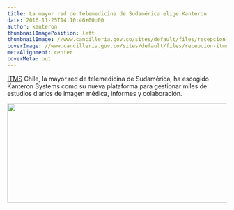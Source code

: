 ```yaml
---
title: La mayor red de telemedicina de Sudamérica elige Kanteron
date: 2016-11-25T14:10:46+00:00
author: kanteron
thumbnailImagePosition: left
thumbnailImage: //www.cancilleria.gov.co/sites/default/files/recepcion-itms-telemedicina-bogota.jpg
coverImage: //www.cancilleria.gov.co/sites/default/files/recepcion-itms-telemedicina-bogota.jpg
metaAlignment: center
coverMeta: out
---
```


[ITMS](http://www.itms.cl/) Chile, la mayor red de telemedicina de Sudamérica, ha escogido Kanteron Systems como su nueva plataforma para gestionar miles de estudios diarios de imagen médica, informes y colaboración.

<img class="aligncenter size-medium" src="http://www.itms.cl/imagens/hp/es-es/Banner06.jpg" alt="" width="540" height="229" />